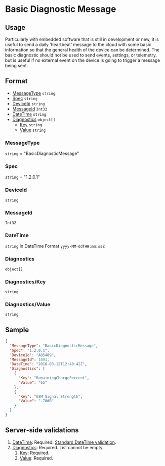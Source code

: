 # Basic Diagnostic Message
## Usage
Particularly with embedded software that is still in development or new, it is useful to send a daily ‘heartbeat’ message to the cloud with some basic information so that the general health of the device can be determined. The basic diagnostic should not be used to send events, settings, or telemetry, but is useful if no external event on the device is going to trigger a message being sent. 

## Format
* [MessageType](#messagetype) ```string```
* [Spec](#spec) ```string```
* [DeviceId](#deviceid) ```string```
* [MessageId](#messageid) ```Int32```
* [DateTime](#datetime) ```string```
* [Diagnostics](#diagnostics) ```object[]```
    * [Key](#diagnosticskey) ```string```
    * [Value](#diagnosticsvalue) ```string``` 

### MessageType
```string``` = "BasicDiagnosticMessage"
### Spec
```string``` = "1.2.0.1"
### DeviceId
```string``` 
### MessageId
```Int32```
### DateTime
```string``` in DateTime Format ```yyyy-MM-ddTHH:mm:ssZ```
### Diagnostics
```object[]```
### Diagnostics/Key
```string```

### Diagnostics/Value
```string```

## Sample
```JSON
{
  "MessageType": "BasicDiagnosticMessage",
  "Spec": "1.2.0.1",
  "DeviceId": "AB5489",
  "MessageId": 1091,
  "DateTime": "2016-03-12T12:40:42Z",
  "Diagnostics": [
    {
      "Key": "RemainingChargePercent",
      "Value": "65"
    },
    {
      "Key": "GSM Signal Strength",
      "Value": "-70dB"
    }
  ]
}
```

## Server-side validations
1.	[DateTime](#datetime): Required. [Standard DateTime validation](../00-UsageNotes/DateTime-Formatting.md#standardddateTimevalidation).
2.	[Diagnostics](#diagnostics): Required. List cannot be empty.
    1. [Key](#settingskey): Required.
    2. [Value](#settingsvalue): Required.
